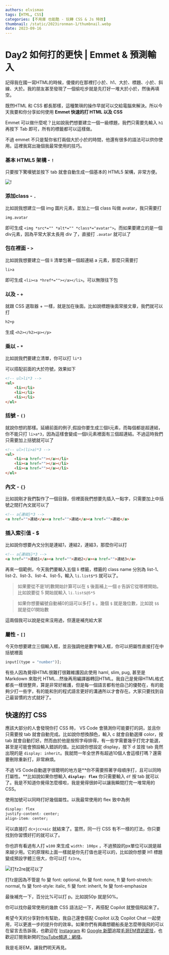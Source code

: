 ```yaml
---
authors: elvismao
tags: [HTML, CSS]
categories: [不用庫 也能酷 - 玩轉 CSS & Js 特效]
thumbnail: /static/2023ironman-1/thumbnail.webp
date: 2023-09-16
---
```


# Day2 如何打的更快 | Emmet & 預測輸入

記得我在國一寫HTML的時候，傻傻的在那裡打小於、h1、大於、標題、小於、斜線、大於。我的朋友甚至發現了一個偷吃步就是先打好一堆大於小於，然後再填空。

既然HTML 和 CSS 都長那樣，這種繁瑣的操作早就可以交給電腦來解決。所以今天我要和你分享如何使用 **Emmet 快速的打 HTML 以及** **CSS**

Emmet 可以做什麼呢？比如說我們想要建立一個一級標題，我們只需要先輸入 `h1` 再按下 Tab 即可，所有的標籤都可以這樣做。

不過 emmet 不只是幫你省打兩個大於小於的時間，他還有很多的語法可以供你使用。這裡我寫出幾個我最常使用的技巧。

### 基本 HTML5 架構 - `!`

只要按下驚嘆號並按下 tab 就會自動生成一個基本的 HTML5 架構，非常方便。

![!](https://emtech.cc/post/2023ironman-2/!.gif)

### 添加class - `.`

比如說我想建立一個 img 圖片元素，並加上一個 class 叫做 avatar，我只需要打

```html
img.avatar
```

即可生成 `<img *src*="" *alt*="" *class*="avatar">`。而如果要建立的是一個div元素，因為平常大家太長用 div 了，直接打 `.avatar` 就可以了

### 包在裡面 - `>`

比如說我想要建立一個 li 清單包著一個超連結 a 元素，那麼只需要打

```html
li>a
```

即可生成 `<li><a *href*=""></a></li>`。可以無限往下包

### 以及 - `+`

就跟 CSS 選取器 + 一樣，就是加在後面。比如說標題後面常接文章，我們就可以打

```html
h2+p
```

生成 `<h2></h2><p></p>`

### 乘以 - `*`

比如說我們要建立清單，你可以打 `li*3`

可以搭配前面的大於符號，效果如下

```html
<!-- ul>li*3 -->
<ul>
    <li></li>
    <li></li>
    <li></li>
</ul>
```

### 括號 - `()`

就說你想的那樣。延續前面的例子,假設你要生成三個li元素，而每個都是超連結，你不能只打 `li>a*3`，因為這樣會變成一個li元素裡面有三個超連結。不過這時我們只需要加上括號就可以了

```html
<!-- ul>(li>a)*3 -->
<ul>
    <li><a href=""></a></li>
    <li><a href=""></a></li>
    <li><a href=""></a></li>
</ul>
```

### 內文 - `{}`

比如說剛才我們製作了一個目錄，但裡面我們想要先插入一點字，只需要加上中括號之間打內文就可以了

```html
<!-- a{連結}*3 -->
<a href="">連結</a><a href="">連結</a><a href="">連結</a>
```

### 插入索引值 - $

比如說你想要內文分別是連結1，連結2，連結3，那麼你可以打

```html
<!-- a{連結$}*3 -->
<a href="">連結1</a><a href="">連結2</a><a href="">連結3</a>
```

再來一個範例，今天我們要輸入五個 li 標籤，標籤的 class name 分別為 list-1、list-2、list-3、list-4、list-5，輸入 `li.list$*5` 就可以了。

> 如果要從不是1的數開始計算可以在 `$` 後面補上一個 `@` 告訴它從哪裡開始。比如說要從 5 開始就輸入 `li.list$@5*5`

> 如果你想要編號自動補0的話可以多打 `$` 。幾個 `$` 就是幾位數，比如說 `$$` 就是從01開始數

這兩個我可以說是從來沒用過，但還是補充給大家

### 屬性 - `[]`

今天你想要建立三個輸入框，並且強調他是數字輸入框，你可以把屬性直接打在中括號裡面

```jsx
input[(type = "number")];
```

有些人因為覺得HTML很難打很難維護因此使用 haml, slim, pug, 甚至是 Markdown 來取代 HTML…然後再用編譯器轉回HTML。我自己是覺得HTML格式都長一樣很整齊，算是非常好維護，但是每一個語言都有他自己的優勢在，有的能夠少打一些字，有的能和別的程式語言更好的溝通所以才會存在。大家只要找到自己最習慣的方式就好了。

## 快速的打 CSS

應該大部分的人會發現你打 CSS 時， VS Code 會猜測你可能要打的詞，並且你只需要按 tab 就會自動完成。比如說你想換顏色，輸入 c 就會自動選擇 color，按 tab 就會自動打好。然而由於他是按照字母排得，有一些字需要幾乎打完才能選，甚至是可能會預設輸入錯誤的值。比如說你想設定 display，按下 d 並按 tab 竟然出現的是 `display: inherit`。我就問一年全世界有超過10個人會這樣打嗎？還需要刪除重新打，非常麻煩。

不過 VS Code自動選字很聰明的地方是**你不需要照著字母順序打，且可以同時打屬性。**比如說如果你想輸入 **`display: flex`** 你只需要輸入 `df` 按 tab 就可以了。我是不知道你覺得怎麼樣啦，我是覺得很帥可以讓我瞬間打完一堆常用的 CSS。

使用加號可以同時打好幾個屬性。以我最常使用的 flex 致中為例

```css
display: flex
justify-content: center;
align-item: center;
```

可以直接打 `dc+jcc+aic` 就結束了。當然，同一行 CSS 有不一樣的打法，你只要找到你習慣好打的就可以了。

你也許有看過有人打 `w100` 來生成 `width: 100px` ，不過預設的px單位可以說是越來越少用。它的原理和上面一樣就是你先打值也是可以的，比如說你想要 H1 標題變成預設字體三倍大，你可以打 `fz3re`。

![打fz2re就可以了](https://emtech.cc/post/2023ironman-2/fz.gif)

打fz是因為不管是 fo 變 font: optional, fn 變 font: none, ft 變 font-stretch: normal, fs 變 font-style: italic, fi 變 font: inherit, fe 變 font-emphasize

最後補充一下，百分比%可以打 p。比如說50p 就是50%。

你可以找你最常使用的幾款 CSS 語法記一下，再搭配 Copilot 就整個飛起來了。

希望今天的分享對你有幫助，我自己還會搭配 Copilot 以及 Copilot Chat 一起使用，可以更進一步的提升你的效率。如果你們有興趣想聽船長是怎麼帶我飛的可以在留言去告訴我，也歡迎在 [Instagram](https://www.instagram.com/emtech.cc) 和 [Google 新聞](https://news.google.com/publications/CAAqBwgKMKXLvgswsubVAw?ceid=TW:zh-Hant&oc=3)追蹤[毛哥EM資訊密技](https://emtech.cc/)，也歡迎訂閱我新開的[YouTube頻道：網棧](https://www.youtube.com/@webpallet)。

我是毛哥EM，讓我們明天再見。
